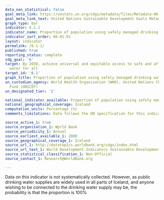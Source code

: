 ```yaml
---
data_non_statistical: false
goal_meta_link: https://unstats.un.org/sdgs/metadata/files/Metadata-06-01-01.pdf
goal_meta_link_text: United Nations Sustainable Development Goals Metadata (pdf 428kB)
graph_type: bar
indicator: 6.1.1
indicator_name: Proportion of population using safely managed drinking water services
indicator_sort_order: 06-01-01
layout: indicator
permalink: /6-1-1/
published: true
reporting_status: complete
sdg_goal: '6'
target: By 2030, achieve universal and equitable access to safe and affordable drinking
  water for all
target_id: '6.1'
graph_title: Proportion of population using safely managed drinking water services
un_custodian_agency: World Health Organisation (WHO), United Nations Children's Emergency
  Fund (UNICEF)
un_designated_tier: '2'

national_indicator_available: Proportion of population using safely managed drinking water services
national_geographical_coverage: Iceland
computation_units: Percentage (%)
comments_limitations: Data follows the UN specification for this indicator. This indicator has not been identified in collaboration with topic experts.

source_active_1: true
source_organisation_1: Wprld Bank
source_periodicity_1: Annual
source_earliest_available_1: 2000
source_geographical_coverage_1: Iceland
source_url_1: http://datatopics.worldbank.org/sdgs/index.html
source_url_text_1: World Development Indicators Sustainable Development Goals
source_statistical_classification_1: Non-Official
source_contact_1: Research@WorldBank.org

---
```


Data on this indicator is not systematically collected. However, as public drinking water supplies are widely used in all parts of Iceland, and anyone wishing to be connected to the drinking water supply may be, the probability is that the proportion is 100%
